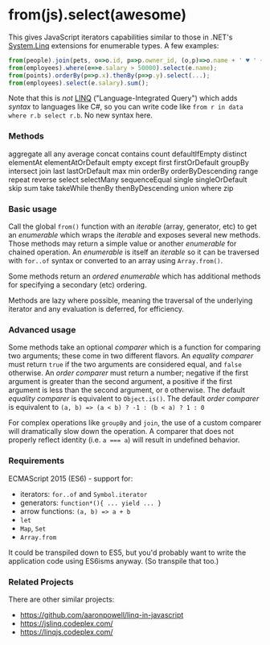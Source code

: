 # from(js).select(awesome)

This gives JavaScript iterators capabilities similar to those in
.NET's [System.Linq](https://msdn.microsoft.com/en-us/library/system.linq(v=vs.111).aspx)
extensions for enumerable types. A few examples:

```js
from(people).join(pets, o=>o.id, p=>p.owner_id, (o,p)=>o.name + ' ♥ ' + p.name);
from(employees).where(e=>e.salary > 50000).select(e.name);
from(points).orderBy(p=>p.x).thenBy(p=>p.y).select(...);
from(employees).select(e.salary).sum();
```

Note that this is _not_ [LINQ](https://msdn.microsoft.com/en-us/library/bb397926.aspx)
("Language-Integrated Query") which adds _syntax_ to languages like C#,
so you can write code like `from r in data where r.b select r.b`. No new syntax here.

### Methods

aggregate
all
any
average
concat
contains
count
defaultIfEmpty
distinct
elementAt
elementAtOrDefault
empty
except
first
firstOrDefault
groupBy
intersect
join
last
lastOrDefault
max
min
orderBy
orderByDescending
range
repeat
reverse
select
selectMany
sequenceEqual
single
singleOrDefault
skip
sum
take
takeWhile
thenBy
thenByDescending
union
where
zip

### Basic usage
Call the global `from()` function with an _iterable_ (array, generator, etc) to
get an _enumerable_ which wraps the _iterable_ and exposes several new methods.
Those methods may return a simple value or another _enumerable_ for chained operation. An _enumerable_ is itself an _iterable_ so it can be traversed with `for..of` syntax
or converted to an array using `Array.from()`.

Some methods return an _ordered enumerable_ which has additional methods for
specifying a secondary (etc) ordering.

Methods are lazy where possible, meaning the traversal of the underlying iterator and any evaluation is deferred, for efficiency.

### Advanced usage
Some methods take an optional _comparer_ which is a function for comparing two
arguments; these come in two different flavors. An _equality comparer_ must return `true` if the two arguments are considered equal, and `false` otherwise. An _order comparer_ must return a number; negative if the first argument is greater than the second argument, a positive if the first argument is less than the second argument, or `0` otherwise.
The default _equality comparer_ is equivalent to `Object.is()`. The default
_order comparer_ is equivalent to `(a, b) => (a < b) ? -1 : (b < a) ? 1 : 0`

For complex operations like `groupBy` and `join`, the use of a custom comparer will dramatically slow down the operation. A comparer that does not properly reflect identity (i.e. `a === a`) will result in undefined behavior.


### Requirements
ECMAScript 2015 (ES6) - support for:
* iterators: `for..of` and `Symbol.iterator`
* generators: `function*(){ ... yield ... }`
* arrow functions: `(a, b) => a + b`
* `let`
* `Map`, `Set`
* `Array.from`

It could be transpiled down to ES5, but you'd probably want to write the
application code using ES6isms anyway. (So transpile that too.)

### Related Projects
There are other similar projects:
* https://github.com/aaronpowell/linq-in-javascript
* https://jslinq.codeplex.com/
* https://linqjs.codeplex.com/
